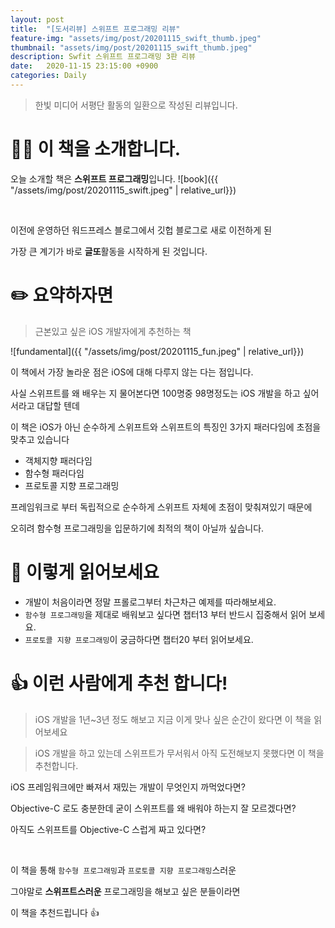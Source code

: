 ```yaml
---
layout: post
title:  "[도서리뷰] 스위프트 프로그래밍 리뷰"
feature-img: "assets/img/post/20201115_swift_thumb.jpeg"
thumbnail: "assets/img/post/20201115_swift_thumb.jpeg"
description: Swfit 스위프트 프로그래밍 3판 리뷰
date:   2020-11-15 23:15:00 +0900
categories: Daily
---
```


> 한빛 미디어 서평단 활동의 일환으로 작성된 리뷰입니다.

# 💁‍♂️ 이 책을 소개합니다.

오늘 소개할 책은 **스위프트 프로그래밍**입니다.
![book]({{ "/assets/img/post/20201115_swift.jpeg" | relative_url}})

<br>

이전에 운영하던 워드프레스 블로그에서 깃헙 블로그로 새로 이전하게 된 

가장 큰 계기가 바로 **글또**활동을 시작하게 된 것입니다. 

# ✏️ 요약하자면

> 근본있고 싶은 iOS 개발자에게 추천하는 책

![fundamental]({{ "/assets/img/post/20201115_fun.jpeg" | relative_url}})

이 책에서 가장 놀라운 점은 iOS에 대해 다루지 않는 다는 점입니다.

사실 스위프트를 왜 배우는 지 물어본다면 100명중 98명정도는 iOS 개발을 하고 싶어서라고 대답할 텐데

이 책은 iOS가 아닌 순수하게 스위프트와 스위프트의 특징인 3가지 패러다임에 초점을 맞추고 있습니다

- 객체지향 패러다임
- 함수형 패러다임
- 프로토콜 지향 프로그래밍

프레임워크로 부터 독립적으로 순수하게 스위프트 자체에 초점이 맞춰져있기 때문에

오히려 함수형 프로그래밍을 입문하기에 최적의 책이 아닐까 싶습니다.

# 👀 이렇게 읽어보세요

- 개발이 처음이라면 정말 프롤로그부터 차근차근 예제를 따라해보세요.
- `함수형 프로그래밍`을 제대로 배워보고 싶다면 챕터13 부터 반드시 집중해서 읽어 보세요.
- `프로토콜 지향 프로그래밍`이 궁금하다면 챕터20 부터 읽어보세요.

# 👍 이런 사람에게 추천 합니다!

> iOS 개발을 1년~3년 정도 해보고 지금 이게 맞나 싶은 순간이 왔다면 이 책을 읽어보세요

> iOS 개발을 하고 있는데 스위프트가 무서워서 아직 도전해보지 못했다면 이 책을 추천합니다.

iOS 프레임워크에만 빠져서 재밌는 개발이 무엇인지 까먹었다면?

Objective-C 로도 충분한데 굳이 스위프트를 왜 배워야 하는지 잘 모르겠다면?

아직도 스위프트를 Objective-C 스럽게 짜고 있다면?

<br>

이 책을 통해 `함수형 프로그래밍`과 `프로토콜 지향 프로그래밍`스러운

그야말로 **스위프트스러운** 프로그래밍을 해보고 싶은 분들이라면

이 책을 추천드립니다 👍
